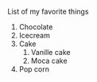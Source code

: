 List of my favorite things
1. Chocolate
2. Icecream
3. Cake
    1. Vanille cake
    2. Moca cake
4. Pop corn
